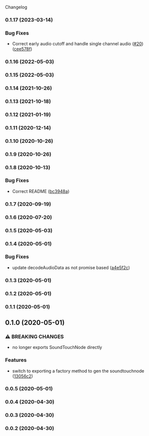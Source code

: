 Changelog
### 0.1.17 (2023-03-14)


### Bug Fixes

* Correct early audio cutoff and handle single channel audio ([#20](https://github.com/cutterbl/soundtouchjs-audio-worklet/issues/20)) ([cee578f](https://github.com/cutterbl/soundtouchjs-audio-worklet/commit/cee578f807c8a564813f7461e3518c18c26cd742))

### 0.1.16 (2022-05-03)

### 0.1.15 (2022-05-03)

### 0.1.14 (2021-10-26)

### 0.1.13 (2021-10-18)

### 0.1.12 (2021-01-19)

### 0.1.11 (2020-12-14)

### 0.1.10 (2020-10-26)

### 0.1.9 (2020-10-26)

### 0.1.8 (2020-10-13)


### Bug Fixes

* Correct README ([bc3948a](https://github.com/cutterbl/soundtouchjs-audio-worklet/commit/bc3948a39f024f8987dceb0dc558cf3c492621f2))

### 0.1.7 (2020-09-19)

### 0.1.6 (2020-07-20)

### 0.1.5 (2020-05-03)

### 0.1.4 (2020-05-01)


### Bug Fixes

* update decodeAudioData as not promise based ([a4e5f2c](https://github.com/cutterbl/soundtouchjs-audio-worklet/commit/a4e5f2c16fd476cef7786dbabb8128563d2f64c0))

### 0.1.3 (2020-05-01)

### 0.1.2 (2020-05-01)

### 0.1.1 (2020-05-01)

## 0.1.0 (2020-05-01)


### ⚠ BREAKING CHANGES

* no longer exports SoundTouchNode directly

### Features

* switch to exporting a factory method to gen the soundtouchnode ([13056c2](https://github.com/cutterbl/soundtouchjs-audio-worklet/commit/13056c25c4485c62807024d64c3dd7dcd4ba0411))

### 0.0.5 (2020-05-01)

### 0.0.4 (2020-04-30)

### 0.0.3 (2020-04-30)

### 0.0.2 (2020-04-30)
